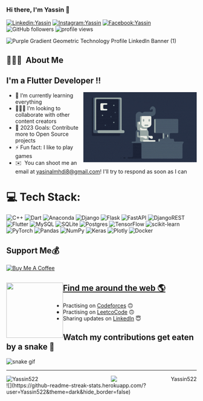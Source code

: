 ### Hi there, I'm Yassin  👋 

[![Linkedin:Yassin](https://img.shields.io/badge/-Yassin-blue?style=flat-square&logo=Linkedin&logoColor=white&link=https://www.linkedin.com/in/yassin-abdulmahdi/)](https://www.linkedin.com/in/yassin-abdulmahdi/)
[![Instagram:Yassin](https://img.shields.io/badge/-Yassin-red?style=flat-square&logo=instagram&logoColor=white&link=https://www.instagram.com/yaseen_almahdi5/)](https://www.instagram.com/yaseen_almahdi5/)
[![Facebook:Yassin](https://img.shields.io/badge/-Yassin-blue?style=flat-square&logo=facebook&logoColor=white&link=https://www.facebook.com/yasin.almhdi.96/)](https://www.facebook.com/yasin.almhdi.96/)
![GitHub followers](https://img.shields.io/github/followers/Yassin522?label=Follow&style=social)
<img alt = "profile views" src="https://komarev.com/ghpvc/?username=Yassin522&color=brightgreen">  

![Purple Gradient Geometric Technology Profile LinkedIn Banner  (1)](https://i.postimg.cc/xj31N3pj/1.png)

## 👨🏻‍💻 &nbsp;About Me

## I'm a Flutter Developer !!

<img alt="Night Coding" src="https://raw.githubusercontent.com/AVS1508/AVS1508/master/assets/Night-Coding.gif" align="right"/>

- 🧠 I’m currently learning everything
- 👨‍🤝‍👨 I’m looking to collaborate with other content creators
- 🥅 2023 Goals: Contribute more to Open Source projects
- ⚡ Fun fact: I like to play games
- ✉️ &nbsp;You can shoot me an email at yasinalmhdi8@gmail.com! I'll try to respond as soon as I can


# 💻 Tech Stack:
![C++](https://img.shields.io/badge/c++-%2300599C.svg?style=for-the-badge&logo=c%2B%2B&logoColor=white) ![Dart](https://img.shields.io/badge/dart-%230175C2.svg?style=for-the-badge&logo=dart&logoColor=white) ![Anaconda](https://img.shields.io/badge/Anaconda-%2344A833.svg?style=for-the-badge&logo=anaconda&logoColor=white) ![Django](https://img.shields.io/badge/django-%23092E20.svg?style=for-the-badge&logo=django&logoColor=white) ![Flask](https://img.shields.io/badge/flask-%23000.svg?style=for-the-badge&logo=flask&logoColor=white) ![FastAPI](https://img.shields.io/badge/FastAPI-005571?style=for-the-badge&logo=fastapi) ![DjangoREST](https://img.shields.io/badge/DJANGO-REST-ff1709?style=for-the-badge&logo=django&logoColor=white&color=ff1709&labelColor=gray) ![Flutter](https://img.shields.io/badge/Flutter-%2302569B.svg?style=for-the-badge&logo=Flutter&logoColor=white) ![MySQL](https://img.shields.io/badge/mysql-%2300f.svg?style=for-the-badge&logo=mysql&logoColor=white) ![SQLite](https://img.shields.io/badge/sqlite-%2307405e.svg?style=for-the-badge&logo=sqlite&logoColor=white) ![Postgres](https://img.shields.io/badge/postgres-%23316192.svg?style=for-the-badge&logo=postgresql&logoColor=white) ![TensorFlow](https://img.shields.io/badge/TensorFlow-%23FF6F00.svg?style=for-the-badge&logo=TensorFlow&logoColor=white) ![scikit-learn](https://img.shields.io/badge/scikit--learn-%23F7931E.svg?style=for-the-badge&logo=scikit-learn&logoColor=white) ![PyTorch](https://img.shields.io/badge/PyTorch-%23EE4C2C.svg?style=for-the-badge&logo=PyTorch&logoColor=white) ![Pandas](https://img.shields.io/badge/pandas-%23150458.svg?style=for-the-badge&logo=pandas&logoColor=white) ![NumPy](https://img.shields.io/badge/numpy-%23013243.svg?style=for-the-badge&logo=numpy&logoColor=white) ![Keras](https://img.shields.io/badge/Keras-%23D00000.svg?style=for-the-badge&logo=Keras&logoColor=white) ![Plotly](https://img.shields.io/badge/Plotly-%233F4F75.svg?style=for-the-badge&logo=plotly&logoColor=white) ![Docker](https://img.shields.io/badge/docker-%230db7ed.svg?style=for-the-badge&logo=docker&logoColor=white)



## Support Me💰
<a href="https://www.buymeacoffee.com/yasinalmhdA" target="_blank"><img height='35' style='border:0px;height:46px;' src='https://cdn.buymeacoffee.com/buttons/v2/default-yellow.png' border='0' alt='Buy Me A Coffee' /> 




## Find me around the web 🌎 <a href="https://www.linkedin.com/in/yassin-abdulmahdi/"><img align="left" width="150" height="146" src="https://github.com/M0nica/M0nica/blob/main/octomonica/m0nica-octocat-rotating.gif?raw=true"></a>
- Practising on <a href="https://codeforces.com/profile/Yassin52">Codeforces</a> 🙃
- - Practising on <a href="https://leetcode.com/Yassin52/">LeetcoCode</a> 🙃
- Sharing updates on <a href="https://www.linkedin.com/in/yassin-abdulmahdi/">LinkedIn</a> 😇




## Watch my contributions get eaten by a snake 🐍
![snake gif](https://user-images.githubusercontent.com/88105077/166116856-9251de7f-d2df-46fd-901b-5920e8047e52.svg)

----  
<p align="left"><img width="45%" align="left" src="https://github-readme-stats.vercel.app/api?username=Yassin522&show_icons=true&include_all_commits=true&theme=radical&hide_border=true" alt="Yassin522" /></p>
<p align="right"><img width="45%" align="right" sy src="https://github-readme-stats.vercel.app/api/top-langs/?username=Yassin522&layout=compact&theme=radical&hide_border=true" alt="Yassin522" /></p>
<br/>
![](https://github-readme-streak-stats.herokuapp.com/?user=Yassin522&theme=dark&hide_border=false)<br/>


